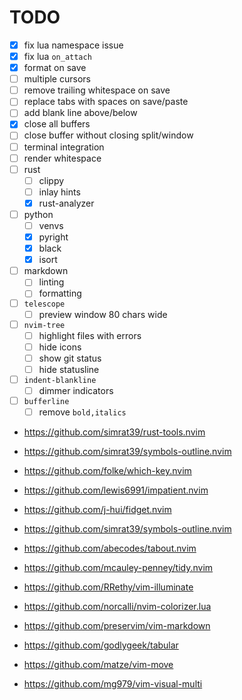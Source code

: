 # TODO

- [x] fix lua namespace issue
- [x] fix lua `on_attach` 
- [x] format on save
- [ ] multiple cursors
- [ ] remove trailing whitespace on save
- [ ] replace tabs with spaces on save/paste
- [ ] add blank line above/below
- [x] close all buffers
- [ ] close buffer without closing split/window
- [ ] terminal integration
- [ ] render whitespace
- [ ] rust
    - [ ] clippy
    - [ ] inlay hints
    - [x] rust-analyzer
- [ ] python
    - [ ] venvs
    - [x] pyright
    - [x] black
    - [x] isort
- [ ] markdown
    - [ ] linting
    - [ ] formatting
- [ ] `telescope`
    - [ ] preview window 80 chars wide
- [ ] `nvim-tree`
    - [ ] highlight files with errors
    - [ ] hide icons
    - [ ] show git status
    - [ ] hide statusline
- [ ] `indent-blankline`
    - [ ] dimmer indicators
- [ ] `bufferline`
    - [ ] remove `bold,italics`

- https://github.com/simrat39/rust-tools.nvim
- https://github.com/simrat39/symbols-outline.nvim
- https://github.com/folke/which-key.nvim
- https://github.com/lewis6991/impatient.nvim
- https://github.com/j-hui/fidget.nvim
- https://github.com/simrat39/symbols-outline.nvim
- https://github.com/abecodes/tabout.nvim
- https://github.com/mcauley-penney/tidy.nvim
- https://github.com/RRethy/vim-illuminate
- https://github.com/norcalli/nvim-colorizer.lua

- https://github.com/preservim/vim-markdown
- https://github.com/godlygeek/tabular

- https://github.com/matze/vim-move
- https://github.com/mg979/vim-visual-multi


